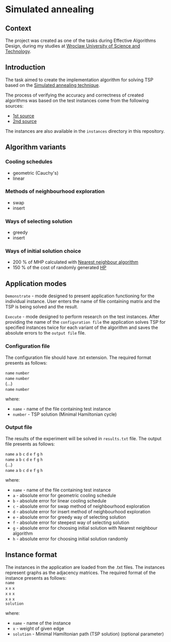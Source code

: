 # Simulated annealing

## Context

The project was created as one of the tasks during Effective Algorithms Design, during my
studies at [Wroclaw University of Science and Technology](https://pwr.edu.pl/en/).

## Introduction

The task aimed to create the implementation algorithm for solving TSP based on
the [Simulated annealing technique](https://en.wikipedia.org/wiki/Simulated_annealing). 

The process of verifying the accuracy and correctness of created algorithms was based on the test instances come from
the following sources:

- [1st source](http://jaroslaw.mierzwa.staff.iiar.pwr.wroc.pl/pea-stud/tsp)
- [2nd source](http://jaroslaw.rudy.staff.iiar.pwr.wroc.pl/files/pea/instances.zip)

The instances are also available in the `instances` directory in this repository.

## Algorithm variants

### Cooling schedules

- geometric (Cauchy's)
- linear

### Methods of neighbourhood exploration

- swap
- insert

### Ways of selecting solution

- greedy
- insert

### Ways of initial solution choice

- 200 % of MHP calculated with [Nearest neighbour algorithm](https://en.wikipedia.org/wiki/Nearest_neighbour_algorithm)
- 150 % of the cost of randomly generated [HP](https://en.wikipedia.org/wiki/Hamiltonian_path)

## Application modes

`Demonstrate` - mode designed to present application functioning for the individual instance. User enters 
the name of file containing matrix and the TSP is being solved and the result.

`Execute` - mode designed to perform research on the test instances. After providing the name of the
`configuration file` the application solves TSP for specified instances twice for each variant of the algorithm and 
saves the absolute errors to the `output file` file.

### Configuration file

The configuration file should have .txt extension. The required format presents as follows:

`name` `number`  
`name`  `number`  
(...)  
`name` `number`

where:

- `name` - name of the file containing test instance
- `number` - TSP solution (Minimal Hamiltonian cycle)

### Output file

The results of the experiment will be solved in `results.txt` file. The output file presents as follows:

`name` `a` `b` `c` `d` `e` `f` `g` `h`  
`name` `a` `b` `c` `d` `e` `f` `g` `h`  
(...)  
`name` `a` `b` `c` `d` `e` `f` `g` `h`

where:

- `name` - name of the file containing test instance
- `a` - absolute error for geometric cooling schedule
- `b` - absolute error for linear cooling schedule
- `c` - absolute error for swap method of neighbourhood exploration
- `d` - absolute error for insert method of neighbourhood exploration
- `e` - absolute error for greedy way of selecting solution 
- `f` - absolute error for steepest way of selecting solution 
- `g` - absolute error for choosing initial solution with Nearest neighbour algorithm
- `h` - absolute error for choosing initial solution randomly

## Instance format
The instances in the application are loaded from the .txt files. The instances represent graphs as the adjacency matrices.
The required format of the instance presents as follows:  
`name`  
`x` `x` `x`  
`x` `x` `x`  
`x` `x` `x`  
`solution`

where:

- `name` - name of the instance
- `x` - weight of given edge
- `solution` - Minimal Hamiltonian path (TSP solution) (optional parameter)



